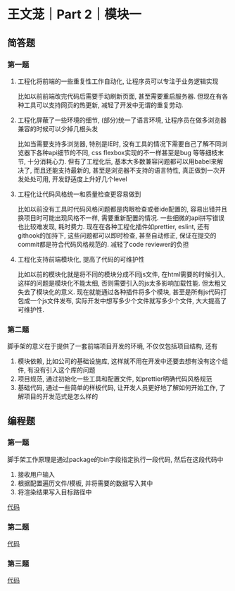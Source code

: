 # 王文茏｜Part 2｜模块一

## 简答题

### 第一题

1. 工程化将前端的一些重复性工作自动化, 让程序员可以专注于业务逻辑实现

   比如以前前端改完代码后需要手动刷新页面, 甚至需要重启服务器. 但现在有各种工具可以支持网页的热更新, 减轻了开发中无谓的重复劳动.

2. 工程化屏蔽了一些环境的细节, (部分)统一了语言环境, 让程序员在做多浏览器兼容的时候可以少掉几根头发

   比如当需要支持多浏览器, 特别是IE时, 没有工具的情况下需要自己了解不同浏览器下各种api细节的不同, css flexbox实现的不一样甚至是bug 等等细枝末节, 十分消耗心力. 但有了工程化后, 基本大多数兼容问题都可以用babel来解决了, 而且还能支持最新的, 甚至是浏览器不支持的语言特性, 真正做到一次开发处处可用, 开发舒适度上升好几个level

3. 工程化让代码风格统一和质量检查更容易做到

   比如以前没有工具时代码风格问题都是肉眼检查或者ide配置的, 容易出错并且换项目时可能出现风格不一样, 需要重新配置的情况. 一些细微的api拼写错误也比较难发现, 耗时费力. 现在在各种工程化插件如prettier, eslint, 还有githook的加持下, 这些问题都可以即时检查, 甚至自动修正, 保证在提交的commit都是符合代码风格规范的. 减轻了code reviewer的负担

4. 工程化支持前端模块化, 提高了代码的可维护性

   比如以前的模块化就是将不同的模块分成不同js文件, 在html需要的时候引入, 这样的问题是模块化不能太细, 否则需要引入的js太多影响加载性能. 但太粗又失去了模块化的意义. 现在就能通过各种插件将多个模块, 甚至是所有js代码打包成一个js文件发布, 实际开发中想写多少个文件就写多少个文件, 大大提高了可维护性.

### 第二题

脚手架的意义在于提供了一套前端项目开发的环境, 不仅仅包括项目结构, 还有

1. 模块依赖, 比如公司的基础设施库, 这样就不用在开发中还要去想有没有这个组件, 有没有引入这个库的问题
2. 项目规范, 通过初始化一些工具和配置文件, 如prettier明确代码风格规范
3. 基础代码, 通过一些简单的样板代码, 让开发人员更好地了解如何开始工作, 了解项目的开发范式是怎么样的

## 编程题

### 第一题

脚手架工作原理是通过package的bin字段指定执行一段代码, 然后在这段代码中

1. 接收用户输入
2. 根据配置遍历文件/模板, 并将需要的数据写入其中
3. 将渲染结果写入目标路径中

[代码](./code/simple-cli/bin/cli.js)

### 第二题

[代码](./code/gulp/gulpfile.js)

### 第三题

[代码](./code/grunt/gruntfile.js)

